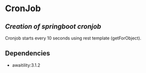 # CronJob
## _Creation of springboot cronjob_
Cronjob starts every 10 seconds using rest template (getForObject).

## Dependencies

- awaitility:3.1.2

